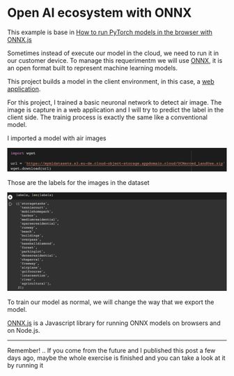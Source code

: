 # Open AI ecosystem with ONNX
This example is base in <a href="https://www.youtube.com/watch?v=Vs730jsRgO8">How to run PyTorch models in the browser with ONNX.js</a>

Sometimes instead of execute our model in the cloud, we need to run it in our customer device. To manage this requerimentm we will use <a href="https://onnx.ai/">ONNX</a>, it is an open format built to represent machine learning models.
<p>This project builds a model in the client environment, in this case, a
<a href="https://github.com/RobertoCordova/onnx">web application</a>.</p>

For this project, I trained a basic neuronal network to detect air image. The image is capture in a web application and I will try to predict the label in the client side.
The trainig process is exactly the same like a conventional model.

I imported a model with air images
<p align="center">
        <img src="./imgs/import_dataset.png"/>

Those are the labels for the images in the dataset
<p align="center">
        <img src="./imgs/labels.png"/>

To train our model as normal, we will change the way that we export the model.

<p><a href="https://github.com/microsoft/onnxjs">ONNX.js</a> is a Javascript library for running ONNX models on browsers and on Node.js.</p>







 <hr>
Remember! .. If you come from the future and I published this post a few days ago, maybe the whole exercise is finished and you can take a look at it by running it

